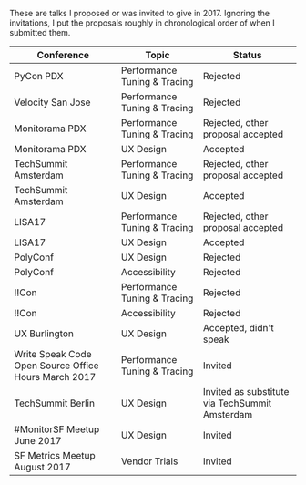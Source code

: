 These are talks I proposed or was invited to give in 2017. Ignoring the invitations, I put the proposals roughly in chronological order of when I submitted them.

| Conference                                           | Topic                        | Status                                         |
|------------------------------------------------------|------------------------------|------------------------------------------------|
| PyCon PDX                                            | Performance Tuning & Tracing | Rejected                                       |
| Velocity San Jose                                    | Performance Tuning & Tracing | Rejected                                       |
| Monitorama PDX                                       | Performance Tuning & Tracing | Rejected, other proposal accepted              |
| Monitorama PDX                                       | UX Design                    | Accepted                                       |
| TechSummit Amsterdam                                 | Performance Tuning & Tracing | Rejected, other proposal accepted              |
| TechSummit Amsterdam                                 | UX Design                    | Accepted                                       |
| LISA17                                               | Performance Tuning & Tracing | Rejected, other proposal accepted              |
| LISA17                                               | UX Design                    | Accepted                                       |
| PolyConf                                             | UX Design                    | Rejected                                       |
| PolyConf                                             | Accessibility                | Rejected                                       |
| !!Con                                                | Performance Tuning & Tracing | Rejected                                       |
| !!Con                                                | Accessibility                | Rejected                                       |
| UX Burlington                                        | UX Design                    | Accepted, didn't speak                         |
| Write Speak Code Open Source Office Hours March 2017 | Performance Tuning & Tracing | Invited                                        |
| TechSummit Berlin                                    | UX Design                    | Invited as substitute via TechSummit Amsterdam |
| #MonitorSF Meetup June 2017                          | UX Design                    | Invited                                        |
| SF Metrics Meetup August 2017                        | Vendor Trials                | Invited                                        |
